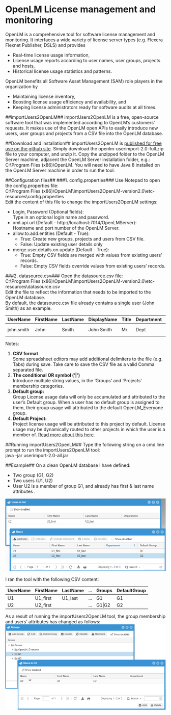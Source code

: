 OpenLM License management and monitoring
==================
OpenLM is a comprehensive tool for software license management and monitoring. It interfaces a wide variety of license server types (e.g. Flexera Flexnet Publisher, DSLS) and provides
* Real-time license usage information,
* License usage reports according to user names, user groups, projects and hosts, 
* Historical license usage statistics and patterns.

OpenLM benefits all Software Asset Management (SAM) role players in the organization by
* Maintaining license inventory,
* Boosting license usage efficiency and availability, and
* Keeping license administrators ready for software audits at all times.

##importUsers2OpenLM##
importUsers2OpenLM is a free, open-source software tool that was implemented according to OpenLM’s customers’ requests. It makes use of the OpenLM open APIs to easily introduce new users, user groups and projects from a CSV file into the OpenLM database. 

##Download and installation##
importUsers2OpenLM is [published for free use on the github site](https://github.com/orengabay/importUsers2OpenLM/releases/tag/2.0.0). Simply download the openlm-userimport-2.0-full.zip file to your computer, and unzip it. Copy the unzipped folder to the OpenLM Server machine, adjacent the OpenLM Server installation folder, e.g.:
C:\Program Files (x86)\OpenLM.
You will need to have Java 8 installed on the OpenLM Server machine in order to run the tool. 

##Configuration files##
###1. config.properties###
Use Notepad to open the config.properties file:  
C:\Program Files (x86)\OpenLM\importUsers2OpenLM-version2.0\etc-resources\config.properties  
Edit the content of this file to change the importUsers2OpenLM settings:

* Login, Password (Optional fields):  
  Type in an optional login name and password.   
* xml.api.url (Default - http://localhost:7014/OpenLMServer):  
  Hostname and port number of the OpenLM Server.   
* allow.to.add.entities (Default - True):
  * True: Create new groups, projects and users from CSV file.
  * False: Update existing user details only
* merge.user.details.on.update (Default - True):
  * True: Empty CSV fields are merged with values from existing users’ records.
  * False: Empty CSV fields override values from existing users’ records.


###2. datasource.csv###
Open the datasource.csv file:  
C:\Program Files (x86)\OpenLM\importUsers2OpenLM-version2.0\etc-resources\datasource.csv  
Edit the file to reflect the information that needs to be imported to the OpenLM database.  
By default, the datasource.csv file already contains a single user (John Smith) as an example.

UserName|FirstName|LastName|DisplayName|Title|Department|PhoneNumber|Description|Office|Email|Enabled|Groups|DefaultGroup|Projects|DefaultProject
--------|---------|--------|-----------|-----|----------|-----------|-----------|------|-----|-------|------|------------|--------|-------------
john.smith|John|Smith|John Smith|Mr.|Dept|(555)-555-55-55|Description|Office|john@gmail.com|true|group1&#124;group2|group1|project1&#124;project2|project1

Notes:  
1. __CSV format__  
   Some spreadsheet editors may add additional delimiters to the file (e.g. Tabs) during save. Take care to save the CSV file as a valid Comma separated file.  
2. __The conditional OR symbol (‘|’)__      
   Introduce multiple string values, in the ‘Groups’ and ‘Projects’ membership categories.  
3. __Default group:__      
   Group License usage data will only be accumulated and attributed to the user’s Default group. When a user has no default group is assigned to them, their group usage will attributed to the default OpenLM_Everyone group.  
4. __Default Project:__      
   Project license usage will be attributed to this project by default. License usage may be dynamically routed to other projects in which the user is a member of. [Read more about this here](https://www.openlm.com/application-notes-v3-0/monitoring-app-usage-v3-0-2/license-usage-monitoring-according-to-projects-an4030/).

##Running importUsers2OpenLM##
Type the following string on a cmd line prompt to run the importUsers2OpenLM tool:  
java -jar userimport-2.0-all.jar <csv file name or full path>

##Example##
On a clean OpenLM database I have defined: 
* Two group (G1, G2)
* Two users (U1, U2)
* User U2 is a member of group G1, and already has first & last name attributes .

![Image00](/images/image00.png)

I ran the tool with the following CSV content:

UserName|FirstName|LastName| ... |Groups|DefaultGroup
-----|-----|-----|-----|-----|-----
U1|U1_first|U1_last| ... |G1|G1
U2|U2_first| | ... | G1&#124;G2|G2

As a result of running the importUsers2OpenLM tool, the group membership and users’ attributes has changed as follows:
![Image01](/images/image01.png) 
